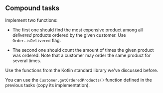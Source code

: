 ## Compound tasks

Implement two functions:
- The first one should find the most expensive product among all *delivered* products
ordered by the given customer. Use `Order.isDelivered` flag.

- The second one should count the amount of times the given product was ordered.
Note that a customer may order the same product for several times.

Use the functions from the Kotlin standard library we've discussed before.

You can use the `Customer.getOrderedProducts()` function
defined in the previous tasks (copy its implementation).